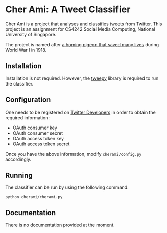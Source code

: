 Cher Ami: A Tweet Classifier
======

Cher Ami is a project that analyses and classifies tweets from Twitter. This
project is an assignment for CS4242 Social Media Computing, National University
of Singapore.

The project is named after
[a homing pigeon that saved many lives](http://en.wikipedia.org/wiki/Cher_Ami)
during World War I in 1918.

Installation
------------
Installation is not required. However, the
[tweepy](https://github.com/tweepy/tweepy) library is required to run the
classifier.

Configuration
-------------
One needs to be registered on [Twitter Developers](https://dev.twitter.com/) in
order to obtain the required information:

 * OAuth consumer key
 * OAuth consumer secret
 * OAuth access token key
 * OAuth access token secret

Once you have the above information, modify `cherami/config.py` accordingly.

Running
-------
The classifier can be run by using the following command:

    python cherami/cherami.py

Documentation
-------------
There is no documentation provided at the moment.

